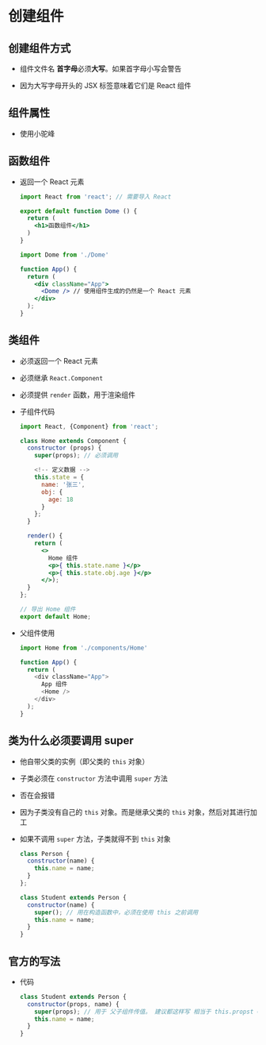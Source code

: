 # 创建组件

## 创建组件方式

- 组件文件名 **首字母**必须**大写**。如果首字母小写会警告

- 因为大写字母开头的 JSX 标签意味着它们是 React 组件

## 组件属性

- 使用小驼峰

## 函数组件

- 返回一个 React 元素

    ```jsx
    import React from 'react'; // 需要导入 React

    export default function Dome () {
      return (
        <h1>函数组件</h1>
      )
    }
    ```

    ```jsx
    import Dome from './Dome'

    function App() {
      return (
        <div className="App">
          <Dome /> // 使用组件生成的仍然是一个 React 元素
        </div>
      );
    }
    ```

## 类组件

- 必须返回一个 React 元素

- 必须继承 `React.Component`

- 必须提供  `render` 函数，用于渲染组件

- 子组件代码

    ```jsx
    import React, {Component} from 'react';

    class Home extends Component {
      constructor (props) {
        super(props); // 必须调用

        <!-- 定义数据 -->
        this.state = {
          name: '张三',
          obj: {
            age: 18
          }
        };
      }

      render() {
        return (
          <>
            Home 组件
            <p>{ this.state.name }</p>
            <p>{ this.state.obj.age }</p>
          </>);
      }
    };

    // 导出 Home 组件
    export default Home;
    ```

- 父组件使用

    ```js
    import Home from './components/Home'

    function App() {
      return (
        <div className="App">
          App 组件
          <Home />
        </div>
      );
    }
    ```

## 类为什么必须要调用 super

- 他自带父类的实例（即父类的 `this` 对象）

- 子类必须在 `constructor` 方法中调用 `super` 方法

- 否在会报错

- 因为子类没有自己的 `this` 对象。而是继承父类的 `this` 对象，然后对其进行加工

- 如果不调用 `super` 方法，子类就得不到 `this` 对象

    ```js
    class Person {
      constructor(name) {
        this.name = name;
      }
    };

    class Student extends Person {
      constructor(name) {
        super(); // 用在构造函数中，必须在使用 this 之前调用
        this.name = name;
      }
    }
    ```

## 官方的写法

- 代码

    ```js
    class Student extends Person {
      constructor(props, name) {
        super(props); // 用于 父子组件传值。 建议都这样写 相当于 this.propst = props;
        this.name = name;
      }
    }
    ```
